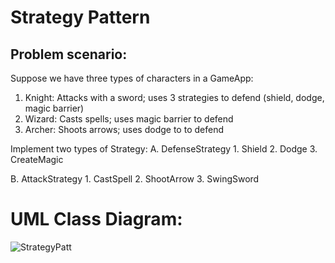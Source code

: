 # Strategy Pattern


## Problem scenario:

Suppose we have three types of characters in a GameApp:

1. Knight: Attacks with a sword; uses 3 strategies to defend (shield, dodge, magic barrier)
2. Wizard: Casts spells; uses magic barrier to defend
3. Archer: Shoots arrows; uses dodge to to defend

Implement two types of Strategy:
A.  DefenseStrategy
     1. Shield
     2. Dodge
     3. CreateMagic

B.  AttackStrategy
     1.  CastSpell
     2.  ShootArrow
     3.  SwingSword  
     

# UML Class Diagram:
![StrategyPatt](https://github.com/user-attachments/assets/01ced211-f15e-4e62-b0a0-afbdc1d3b380)






